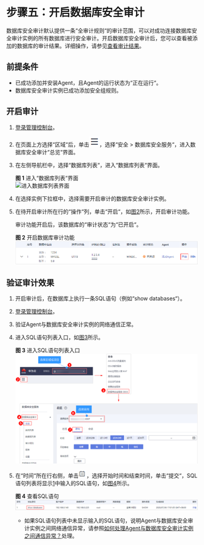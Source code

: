 # 步骤五：开启数据库安全审计<a name="dbss_01_0356"></a>

数据库安全审计默认提供一条“全审计规则“的审计范围，可以对成功连接数据库安全审计实例的所有数据库进行安全审计。开启数据库安全审计后，您可以查看被添加的数据库的审计结果。详细操作，请参见[查看审计结果](查看审计总览信息.md)。

## 前提条件<a name="section2699103645114"></a>

-   已成功添加并安装Agent，且Agent的运行状态为“正在运行“。
-   数据库安全审计实例已成功添加安全组规则。

## 开启审计<a name="section4275112556"></a>

1.  [登录管理控制台](https://console.huaweicloud.com/?locale=zh-cn)。
2.  在页面上方选择“区域“后，单击![](figures/icon_server.png)，选择“安全  \>  数据库安全服务“，进入数据库安全审计“总览“界面。
3.  在左侧导航栏中，选择“数据库列表“，进入“数据库列表“界面。

    **图 1**  进入“数据库列表“界面<a name="fig45625283120"></a>  
    ![](figures/进入数据库列表界面.png "进入数据库列表界面")

4.  在选择实例下拉框中，选择需要开启审计的数据库安全审计实例。
5.  在待开启审计所在行的“操作“列，单击“开启“，如[图2](#fig8199151313516)所示，开启审计功能。

    审计功能开启后，该数据库的“审计状态“为“已开启“。

    **图 2**  开启数据库审计功能<a name="fig8199151313516"></a>  
    ![](figures/开启数据库审计功能.png "开启数据库审计功能")


## 验证审计效果<a name="section191721322134315"></a>

1.  <a name="li0294761612"></a>开启审计后，在数据库上执行一条SQL语句（例如“show databases“）。
2.  [登录管理控制台](https://console.huaweicloud.com/?locale=zh-cn)。
3.  验证Agent与数据库安全审计实例的网络通信正常。
4.  进入SQL语句列表入口，如[图3](#fig1489915095118)所示。

    **图 3**  进入SQL语句列表入口<a name="fig1489915095118"></a>  
    ![](figures/进入SQL语句列表入口.png "进入SQL语句列表入口")

5.  在“时间“所在行右侧，单击![](figures/icon-calendar.png)，选择开始时间和结束时间，单击“提交“，SQL语句列表将显示[1](#li0294761612)中输入的SQL语句，如[图4](#fig8994029155516)所示。

    **图 4**  查看SQL语句<a name="fig8994029155516"></a>  
    ![](figures/查看SQL语句.png "查看SQL语句")

    -   如果SQL语句列表中未显示输入的SQL语句，说明Agent与数据库安全审计实例之间网络通信异常，请参照[如何处理Agent与数据库安全审计实例之间通信异常？](https://support.huaweicloud.com/dbss_faq/dbss_01_0246.html)处理。


